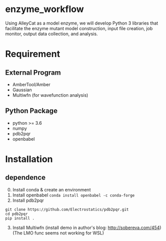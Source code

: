 # enzyme_workflow
Using AlleyCat as a model enzyme, we will develop Python 3 libraries that facilitate the enzyme mutant model construction, input file creation, job monitor, output data collection, and analysis.

# Requirement
## External Program
- AmberTool/Amber
- Gaussian
- Multiwfn (for wavefunction analysis)
## Python Package
- python >= 3.6
- numpy
- pdb2pqr
- openbabel

# Installation 
## dependence
0. Install conda & create an environment
1. Install openbabel `conda install openbabel -c conda-forge`
2. Install pdb2pqr 
```
git clone https://github.com/Electrostatics/pdb2pqr.git
cd pdb2pqr
pip install .
```
3. Install Multiwfn (install demo in author's blog: http://sobereva.com/454) (The LMO func seems not working for WSL)
